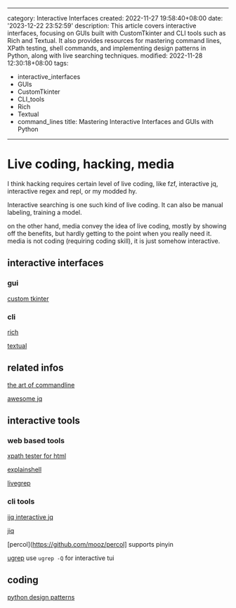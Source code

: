 ------
category: Interactive Interfaces
created: 2022-11-27 19:58:40+08:00
date: '2023-12-22 23:52:59'
description: This article covers interactive interfaces, focusing on GUIs built with
  CustomTkinter and CLI tools such as Rich and Textual. It also provides resources
  for mastering command lines, XPath testing, shell commands, and implementing design
  patterns in Python, along with live searching techniques.
modified: 2022-11-28 12:30:18+08:00
tags:
- interactive_interfaces
- GUIs
- CustomTkinter
- CLI_tools
- Rich
- Textual
- command_lines
title: Mastering Interactive Interfaces and GUIs with Python
------

# Live coding, hacking, media

I think hacking requires certain level of live coding, like fzf, interactive jq, interactive regex and repl, or my modded hy.

Interactive searching is one such kind of live coding. It can also be manual labeling, training a model.

on the other hand, media convey the idea of live coding, mostly by showing off the benefits, but hardly getting to the point when you really need it. media is not coding (requiring coding skill), it is just somehow interactive.

## interactive interfaces

### gui

[custom tkinter](https://github.com/TomSchimansky/CustomTkinter)

### cli

[rich](https://github.com/textualize/rich)

[textual](https://github.com/textualize/textual)

## related infos

[the art of commandline](https://github.com/jlevy/the-art-of-command-line)

[awesome jq](https://github.com/fiatjaf/awesome-jq)

## interactive tools

### web based tools

[xpath tester for html](http://xpather.com)

[explainshell](https://explainshell.com/)

[livegrep](https://github.com/livegrep/livegrep)

### cli tools

[ijq interactive jq](https://sr.ht/~gpanders/ijq/)

[jiq](https://github.com/fiatjaf/jiq)

[percol](https://github.com/mooz/percol] supports pinyin

[ugrep](https://github.com/Genivia/ugrep) use `ugrep -Q` for interactive tui

## coding

[python design patterns](https://github.com/faif/python-patterns)
